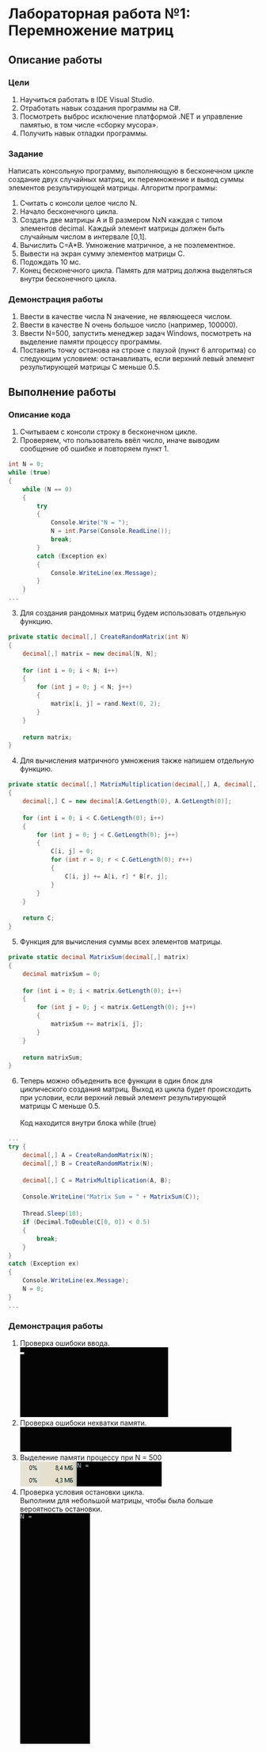 # Лабораторная работа №1: Перемножение матриц
## Описание работы
### Цели
1.	Научиться работать в IDE Visual Studio.
2.	Отработать навык создания программы на C#.
3.	Посмотреть выброс исключение платформой .NET и управление памятью, в том числе «сборку мусора».
4.	Получить навык отладки программы.

### Задание
Написать консольную программу, выполняющую в бесконечном цикле создание двух случайных матриц, их перемножение и вывод суммы элементов результирующей матрицы.
Алгоритм программы:
1.	Считать с консоли целое число N.
2.	Начало бесконечного цикла.
3.	Создать две матрицы A и B размером NxN каждая с типом элементов decimal. Каждый элемент матрицы должен быть случайным числом в интервале [0,1].
4.	Вычислить C=A*B. Умножение матричное, а не поэлементное.
5.	Вывести на экран сумму элементов матрицы C.
6.	Подождать 10 мс.
7.	Конец бесконечного цикла.
Память для матриц должна выделяться внутри бесконечного цикла.

### Демонстрация работы
1.	Ввести  в качестве числа N значение, не являющееся числом.
2.	Ввести в качестве N очень большое число (например, 100000).
3.	Ввести N=500, запустить менеджер задач Windows, посмотреть на выделение памяти процессу программы.
4.	Поставить точку останова на строке с паузой (пункт 6 алгоритма) со следующим условием: останавливать, если верхний левый элемент результирующей матрицы C меньше 0.5.

## Выполнение работы
### Описание кода
1.  Считываем с консоли строку в бесконечном цикле.
2.  Проверяем, что пользователь ввёл число, иначе выводим сообщение об ошибке и повторяем пункт 1.
```C#
int N = 0;
while (true)
{
    while (N == 0)
    {
        try
        {
            Console.Write("N = ");
            N = int.Parse(Console.ReadLine());
            break;
        }
        catch (Exception ex)
        {
            Console.WriteLine(ex.Message);
        }
    }
...
```
3.  Для создания рандомных матриц будем использовать отдельную функцию.
```C#
private static decimal[,] CreateRandomMatrix(int N)
{
    decimal[,] matrix = new decimal[N, N];

    for (int i = 0; i < N; i++)
    {
        for (int j = 0; j < N; j++)
        {
            matrix[i, j] = rand.Next(0, 2);
        }
    }
    
    return matrix;
}
```
4.  Для вычисления матричного умножения также напишем отдельную функцию.
```C#
private static decimal[,] MatrixMultiplication(decimal[,] A, decimal[,] B)
{
    decimal[,] C = new decimal[A.GetLength(0), A.GetLength(0)];

    for (int i = 0; i < C.GetLength(0); i++)
    {
        for (int j = 0; j < C.GetLength(0); j++)
        {
            C[i, j] = 0;
            for (int r = 0; r < C.GetLength(0); r++)
            {
                C[i, j] += A[i, r] * B[r, j];
            }
        }
    }

    return C;
}
```
5.  Функция для вычисления суммы всех элементов матрицы.
```C#
private static decimal MatrixSum(decimal[,] matrix)
{
    decimal matrixSum = 0;

    for (int i = 0; i < matrix.GetLength(0); i++)
    {
        for (int j = 0; j < matrix.GetLength(0); j++)
        {
            matrixSum += matrix[i, j];
        }
    }

    return matrixSum;
}
```
6. Теперь можно объеденить все функции в один блок для циклического создания матриц. Выход из цикла будет происходить при условии, если верхний левый элемент результирующей матрицы C меньше 0.5.<br><br>
Код находится внутри блока while (true)
```C#
...
try { 
    decimal[,] A = CreateRandomMatrix(N);
    decimal[,] B = CreateRandomMatrix(N);

    decimal[,] C = MatrixMultiplication(A, B);

    Console.WriteLine("Matrix Sum = " + MatrixSum(C));

    Thread.Sleep(10);
    if (Decimal.ToDouble(C[0, 0]) < 0.5)
    {
        break;
    }
}
catch (Exception ex)
{
    Console.WriteLine(ex.Message);
    N = 0;
}
...
```

### Демонстрация работы
1.  Проверка ошибоки ввода. <br>
![](resources/exceptions.gif)
2.  Проверка ошибоки нехватки памяти. <br>
![](resources/memory.gif)
3.  Выделение памяти процессу при N = 500 <br>
![](resources/manager.gif)
4.  Проверка условия остановки цикла. <br>
Выполним для небольшой матрицы, чтобы была больше вероятность остановки. <br>
![](resources/stop.gif)
